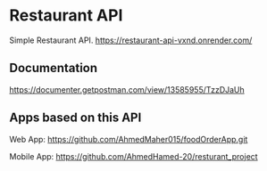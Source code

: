 # Restaurant API

Simple Restaurant API.
https://restaurant-api-vxnd.onrender.com/

## Documentation
https://documenter.getpostman.com/view/13585955/TzzDJaUh

## Apps based on this API

Web App: 
https://github.com/AhmedMaher015/foodOrderApp.git

Mobile App: 
https://github.com/AhmedHamed-20/resturant_project
